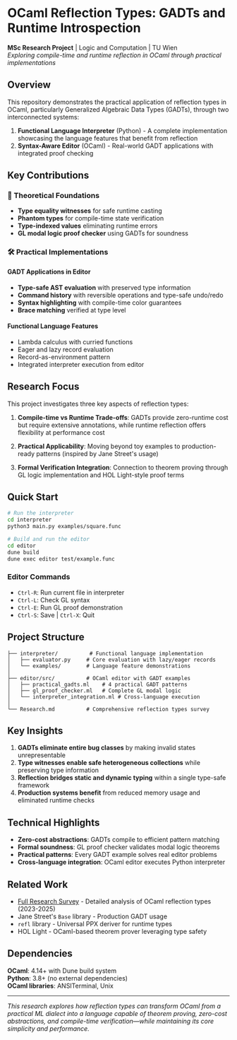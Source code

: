 # OCaml Reflection Types: GADTs and Runtime Introspection

**MSc Research Project** | Logic and Computation | TU Wien  
*Exploring compile-time and runtime reflection in OCaml through practical implementations*

## Overview

This repository demonstrates the practical application of reflection types in OCaml, particularly Generalized Algebraic Data Types (GADTs), through two interconnected systems:

1. **Functional Language Interpreter** (Python) - A complete implementation showcasing the language features that benefit from reflection
2. **Syntax-Aware Editor** (OCaml) - Real-world GADT applications with integrated proof checking

## Key Contributions

### 🔬 Theoretical Foundations
- **Type equality witnesses** for safe runtime casting
- **Phantom types** for compile-time state verification  
- **Type-indexed values** eliminating runtime errors
- **GL modal logic proof checker** using GADTs for soundness

### 🛠️ Practical Implementations

#### GADT Applications in Editor
- **Type-safe AST evaluation** with preserved type information
- **Command history** with reversible operations and type-safe undo/redo
- **Syntax highlighting** with compile-time color guarantees
- **Brace matching** verified at type level

#### Functional Language Features
- Lambda calculus with curried functions
- Eager and lazy record evaluation  
- Record-as-environment pattern
- Integrated interpreter execution from editor

## Research Focus

This project investigates three key aspects of reflection types:

1. **Compile-time vs Runtime Trade-offs**: GADTs provide zero-runtime cost but require extensive annotations, while runtime reflection offers flexibility at performance cost

2. **Practical Applicability**: Moving beyond toy examples to production-ready patterns (inspired by Jane Street's usage)

3. **Formal Verification Integration**: Connection to theorem proving through GL logic implementation and HOL Light-style proof terms

## Quick Start

```bash
# Run the interpreter
cd interpreter
python3 main.py examples/square.func

# Build and run the editor
cd editor
dune build
dune exec editor test/example.func
```

### Editor Commands
- `Ctrl-R`: Run current file in interpreter
- `Ctrl-L`: Check GL syntax  
- `Ctrl-E`: Run GL proof demonstration
- `Ctrl-S`: Save | `Ctrl-X`: Quit

## Project Structure

```
├── interpreter/          # Functional language implementation
│   ├── evaluator.py     # Core evaluation with lazy/eager records
│   └── examples/        # Language feature demonstrations
│
├── editor/src/          # OCaml editor with GADT examples
│   ├── practical_gadts.ml    # 4 practical GADT patterns
│   ├── gl_proof_checker.ml   # Complete GL modal logic
│   └── interpreter_integration.ml # Cross-language execution
│
└── Research.md          # Comprehensive reflection types survey
```

## Key Insights

1. **GADTs eliminate entire bug classes** by making invalid states unrepresentable
2. **Type witnesses enable safe heterogeneous collections** while preserving type information
3. **Reflection bridges static and dynamic typing** within a single type-safe framework
4. **Production systems benefit** from reduced memory usage and eliminated runtime checks

## Technical Highlights

- **Zero-cost abstractions**: GADTs compile to efficient pattern matching
- **Formal soundness**: GL proof checker validates modal logic theorems
- **Practical patterns**: Every GADT example solves real editor problems
- **Cross-language integration**: OCaml editor executes Python interpreter

## Related Work

- [Full Research Survey](Research.md) - Detailed analysis of OCaml reflection types (2023-2025)
- Jane Street's `Base` library - Production GADT usage
- `refl` library - Universal PPX deriver for runtime types
- HOL Light - OCaml-based theorem prover leveraging type safety

## Dependencies

**OCaml**: 4.14+ with Dune build system  
**Python**: 3.8+ (no external dependencies)  
**OCaml libraries**: ANSITerminal, Unix

---

*This research explores how reflection types can transform OCaml from a practical ML dialect into a language capable of theorem proving, zero-cost abstractions, and compile-time verification—while maintaining its core simplicity and performance.*